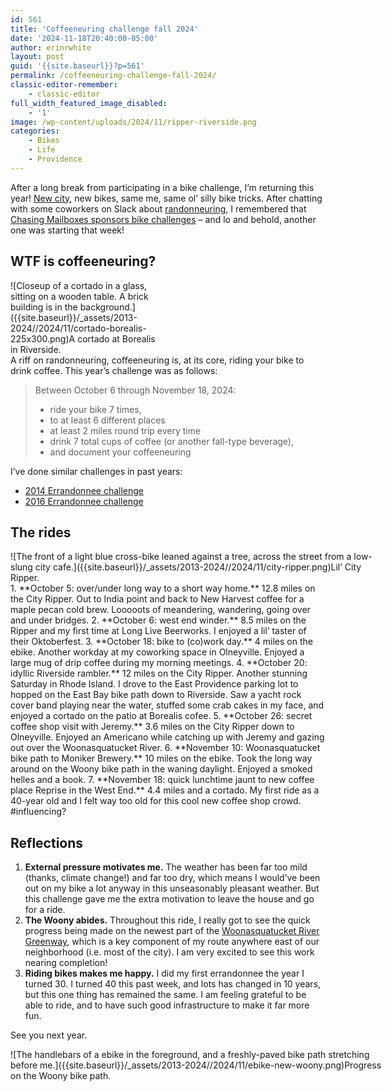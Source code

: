 ```yaml
---
id: 561
title: 'Coffeeneuring challenge fall 2024'
date: '2024-11-18T20:40:00-05:00'
author: erinrwhite
layout: post
guid: '{{site.baseurl}}?p=561'
permalink: /coffeeneuring-challenge-fall-2024/
classic-editor-remember:
    - classic-editor
full_width_featured_image_disabled:
    - '1'
image: /wp-content/uploads/2024/11/ripper-riverside.png
categories:
    - Bikes
    - Life
    - Providence
---
```


After a long break from participating in a bike challenge, I’m returning this year! [New city]({{site.baseurl}}a-bit-of-an-update/), new bikes, same me, same ol’ silly bike tricks. After chatting with some coworkers on Slack about [randonneuring](https://en.wikipedia.org/wiki/Randonneuring), I remembered that [Chasing Mailboxes sponsors bike challenges](https://chasingmailboxes.com/2024/09/30/coffeeneuring-challenge-2024-the-year-of-small-wins/) – and lo and behold, another one was starting that week!

## WTF is coffeeneuring?

<div class="wp-caption alignright" id="attachment_567" style="width: 235px">![Closeup of a cortado in a glass, sitting on a wooden table. A brick building is in the background.]({{site.baseurl}}/_assets/2013-2024//2024/11/cortado-borealis-225x300.png)A cortado at Borealis in Riverside.

</div>A riff on randonneuring, coffeeneuring is, at its core, riding your bike to drink coffee. This year’s challenge was as follows:

> Between October 6 through November 18, 2024:
> 
> - ride your bike 7 times,
> - to at least 6 different places
> - at least 2 miles round trip every time
> - drink 7 total cups of coffee (or another fall-type beverage),
> - and document your coffeeneuring

I’ve done similar challenges in past years:

- [2014 Errandonnee challenge]({{site.baseurl}}errandonnee-winter-bike-challenge/)
- [2016 Errandonnee challenge]({{site.baseurl}}2016-errandonnee-challenge-handled-it/)

## The rides

<div class="wp-caption aligncenter" id="attachment_575" style="width: 610px">![The front of a light blue cross-bike leaned against a tree, across the street from a low-slung city cafe.]({{site.baseurl}}/_assets/2013-2024//2024/11/city-ripper.png)Lil’ City Ripper.

</div>1. **October 5: over/under long way to a short way home.** 12.8 miles on the City Ripper. Out to India point and back to New Harvest coffee for a maple pecan cold brew. Looooots of meandering, wandering, going over and under bridges.
2. **October 6: west end winder.** 8.5 miles on the Ripper and my first time at Long Live Beerworks. I enjoyed a lil’ taster of their Oktoberfest.
3. **October 18: bike to (co)work day.** 4 miles on the ebike. Another workday at my coworking space in Olneyville. Enjoyed a large mug of drip coffee during my morning meetings.
4. **October 20: idyllic Riverside rambler.** 12 miles on the City Ripper. Another stunning Saturday in Rhode Island. I drove to the East Providence parking lot to hopped on the East Bay bike path down to Riverside. Saw a yacht rock cover band playing near the water, stuffed some crab cakes in my face, and enjoyed a cortado on the patio at Borealis cofee.
5. **October 26: secret coffee shop visit with Jeremy.** 3.6 miles on the City Ripper down to Olneyville. Enjoyed an Americano while catching up with Jeremy and gazing out over the Woonasquatucket River.
6. **November 10: Woonasquatucket bike path to Moniker Brewery.** 10 miles on the ebike. Took the long way around on the Woony bike path in the waning daylight. Enjoyed a smoked helles and a book.
7. **November 18: quick lunchtime jaunt to new coffee place Reprise in the West End.** 4.4 miles and a cortado. My first ride as a 40-year old and I felt way too old for this cool new coffee shop crowd. #influencing?

## Reflections

1. **External pressure motivates me.** The weather has been far too mild (thanks, climate change!) and far too dry, which means I would’ve been out on my bike a lot anyway in this unseasonably pleasant weather. But this challenge gave me the extra motivation to leave the house and go for a ride.
2. **The Woony abides.** Throughout this ride, I really got to see the quick progress being made on the newest part of the [Woonasquatucket River Greenway](https://wrwc.org/portfolio/kinsley-avenue-promenade-street-greenway-project/), which is a key component of my route anywhere east of our neighborhood (i.e. most of the city). I am very excited to see this work nearing completion!
3. **Riding bikes makes me happy.** I did my first errandonnee the year I turned 30. I turned 40 this past week, and lots has changed in 10 years, but this one thing has remained the same. I am feeling grateful to be able to ride, and to have such good infrastructure to make it far more fun.

See you next year.

<div class="wp-caption aligncenter" id="attachment_568" style="width: 610px">![The handlebars of a ebike in the foreground, and a freshly-paved bike path stretching before me.]({{site.baseurl}}/_assets/2013-2024//2024/11/ebike-new-woony.png)Progress on the Woony bike path.

</div>